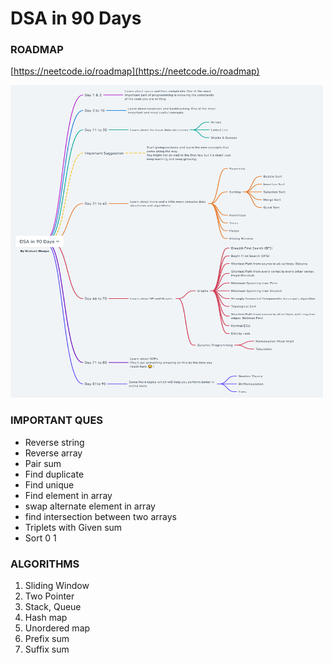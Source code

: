 # DSA in 90 Days

### ROADMAP

[https://neetcode.io/roadmap](https://neetcode.io/roadmap)

<img src="./assets/DSA in 90 Days Roadmap.png" width="500px" height="500px" >

### IMPORTANT QUES

- Reverse string
- Reverse array
- Pair sum
- Find duplicate
- Find unique
- Find element in array
- swap alternate element in array
- find intersection between two arrays
- Triplets with Given sum
- Sort 0 1

### ALGORITHMS

1. Sliding Window
2. Two Pointer
3. Stack, Queue
4. Hash map
5. Unordered map
6. Prefix sum
7. Suffix sum